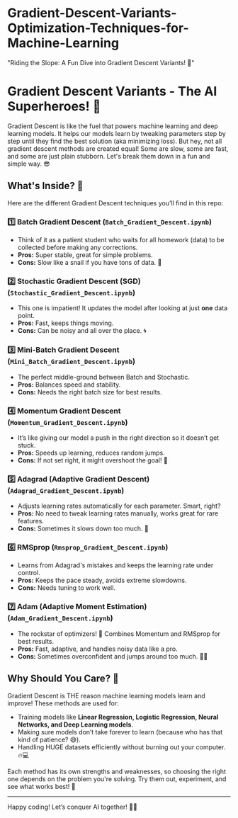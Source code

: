 # Gradient-Descent-Variants-Optimization-Techniques-for-Machine-Learning
"Riding the Slope: A Fun Dive into Gradient Descent Variants! 🎢"

# Gradient Descent Variants - The AI Superheroes! 🚀

Gradient Descent is like the fuel that powers machine learning and deep learning models. It helps our models learn by tweaking parameters step by step until they find the best solution (aka minimizing loss). But hey, not all gradient descent methods are created equal! Some are slow, some are fast, and some are just plain stubborn. Let's break them down in a fun and simple way. 😎

## What's Inside? 📂

Here are the different Gradient Descent techniques you'll find in this repo:

### 1️⃣ Batch Gradient Descent (`Batch_Gradient_Descent.ipynb`)
- Think of it as a patient student who waits for all homework (data) to be collected before making any corrections.
- **Pros:** Super stable, great for simple problems.
- **Cons:** Slow like a snail if you have tons of data. 🐌

### 2️⃣ Stochastic Gradient Descent (SGD) (`Stochastic_Gradient_Descent.ipynb`)
- This one is impatient! It updates the model after looking at just **one** data point.
- **Pros:** Fast, keeps things moving.
- **Cons:** Can be noisy and all over the place. 🌀

### 3️⃣ Mini-Batch Gradient Descent (`Mini_Batch_Gradient_Descent.ipynb`)
- The perfect middle-ground between Batch and Stochastic.
- **Pros:** Balances speed and stability.
- **Cons:** Needs the right batch size for best results.

### 4️⃣ Momentum Gradient Descent (`Momentum_Gradient_Descent.ipynb`)
- It’s like giving our model a push in the right direction so it doesn’t get stuck.
- **Pros:** Speeds up learning, reduces random jumps.
- **Cons:** If not set right, it might overshoot the goal! 🎯

### 5️⃣ Adagrad (Adaptive Gradient Descent) (`Adagrad_Gradient_Descent.ipynb`)
- Adjusts learning rates automatically for each parameter. Smart, right?
- **Pros:** No need to tweak learning rates manually, works great for rare features.
- **Cons:** Sometimes it slows down too much. 🐢

### 6️⃣ RMSprop (`Rmsprop_Gradient_Descent.ipynb`)
- Learns from Adagrad's mistakes and keeps the learning rate under control.
- **Pros:** Keeps the pace steady, avoids extreme slowdowns.
- **Cons:** Needs tuning to work well.

### 7️⃣ Adam (Adaptive Moment Estimation) (`Adam_Gradient_Descent.ipynb`)
- The rockstar of optimizers! 🎸 Combines Momentum and RMSprop for best results.
- **Pros:** Fast, adaptive, and handles noisy data like a pro.
- **Cons:** Sometimes overconfident and jumps around too much. 🤷‍♂️

## Why Should You Care? 🤔

Gradient Descent is THE reason machine learning models learn and improve! These methods are used for:
- Training models like **Linear Regression, Logistic Regression, Neural Networks, and Deep Learning models**.
- Making sure models don’t take forever to learn (because who has that kind of patience? 😅).
- Handling HUGE datasets efficiently without burning out your computer. 🔥💻

Each method has its own strengths and weaknesses, so choosing the right one depends on the problem you're solving. Try them out, experiment, and see what works best! 🚀

---

Happy coding! Let’s conquer AI together! 🤖🔥

